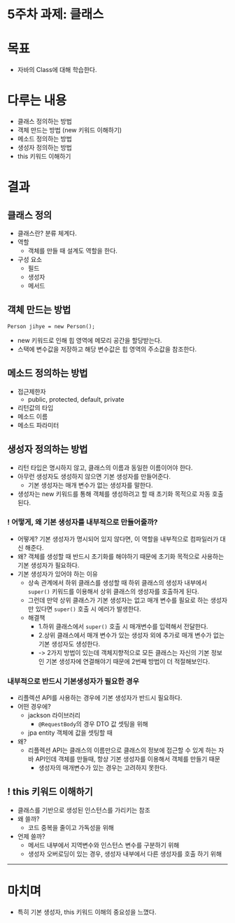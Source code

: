 # 5주차 과제: 클래스

# 목표
- 자바의 Class에 대해 학습한다.

# 다루는 내용
- 클래스 정의하는 방법
- 객체 만드는 방법 (new 키워드 이해하기)
- 메소드 정의하는 방법
- 생성자 정의하는 방법
- this 키워드 이해하기

# 결과

## 클래스 정의
- 클래스란? 분류 체계다.
- 역할
  - 객체를 만들 때 설계도 역할을 한다. 
- 구성 요소
  - 필드
  - 생성자
  - 메서드

## 객체 만드는 방법
```
Person jihye = new Person();
```
- new 키워드로 인해 힙 영역에 메모리 공간을 할당받는다.
- 스택에 변수값을 저장하고 해당 변수값은 힙 영역의 주소값을 참조한다.

## 메소드 정의하는 방법
- 접근제한자
  - public, protected, default, private
- 리턴값의 타입
- 메소드 이름
- 메소드 파라미터

## 생성자 정의하는 방법
- 리턴 타입은 명시하지 않고, 클래스의 이름과 동일한 이름이어야 한다. 
- 아무런 생성자도 생성하지 않으면 기본 생성자를 만들어준다. 
  - 기본 생성자는 매개 변수가 없는 생성자를 말한다.
- 생성자는 new 키워드를 통해 객체를 생성하려고 할 때 초기화 목적으로 자동 호출된다. 

### ! 어떻게, 왜 기본 생성자를 내부적으로 만들어줄까?
- 어떻게? 기본 생성자가 명시되어 있지 않다면, 이 역할을 내부적으로 컴파일러가 대신 해준다.
- 왜? 객체를 생성할 때 반드시 초기화를 해야하기 때문에 초기화 목적으로 사용하는 기본 생성자가 필요하다.
- 기본 생성자가 있어야 하는 이유 
  - 상속 관계에서 하위 클래스를 생성할 때 하위 클래스의 생성자 내부에서 `super()` 키워드를 이용해서 상위 클래스의 생성자를 호출하게 된다.
  - 그런데 만약 상위 클래스가 기본 생성자는 없고 매개 변수를 필요로 하는 생성자만 있다면 `super()` 호출 시 에러가 발생한다. 
  - 해결책
    - 1.하위 클래스에서 `super()` 호출 시 매개변수를 입력해서 전달한다.
    - 2.상위 클래스에서 매개 변수가 있는 생성자 외에 추가로 매개 변수가 없는 기본 생성자도 생성한다. 
    - -> 2가지 방법이 있는데 객체지향적으로 모든 클래스는 자신의 기본 정보인 기본 생성자에 연결해야기 때문에 2번째 방법이 더 적절해보인다.


### 내부적으로 반드시 기본생성자가 필요한 경우
- 리플렉션 API를 사용하는 경우에 기본 생성자가 반드시 필요하다.
- 어떤 경우에?
  - jackson 라이브러리
    - `@RequestBody`의 경우 DTO 값 셋팅을 위해
  - jpa entity 객체에 값을 셋팅할 때 
- 왜?
  - 리플렉션 API는 클래스의 이름만으로 클래스의 정보에 접근할 수 있게 하는 자바 API인데 객체를 만들때, 항상 기본 생성자를 이용해서 객체를 만들기 때문 
    - 생성자의 매개변수가 있는 경우는 고려하지 못한다. 

## ! this 키워드 이해하기
- 클래스를 기반으로 생성된 인스턴스를 가리키는 참조
- 왜 쓸까? 
  - 코드 중복을 줄이고 가독성을 위해
- 언제 쓸까?
  - 메서드 내부에서 지역변수와 인스턴스 변수를 구분하기 위해
  - 생성자 오버로딩이 있는 경우, 생성자 내부에서 다른 생성자를 호출 하기 위해 

---
# 마치며
- 특히 기본 생성자, this 키워드 이해의 중요성을 느꼈다. 
